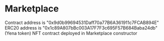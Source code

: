 # Marketplace
 
Contract address is "0x9d0b99694531Daff70a77B6A361911c7FCAB894E"
ERC20 address is "0x1c89A807bBc003A17F7F3c695F57B684Baba24db" (Yena token)
NFT contract deployed in Marketplace constructor
